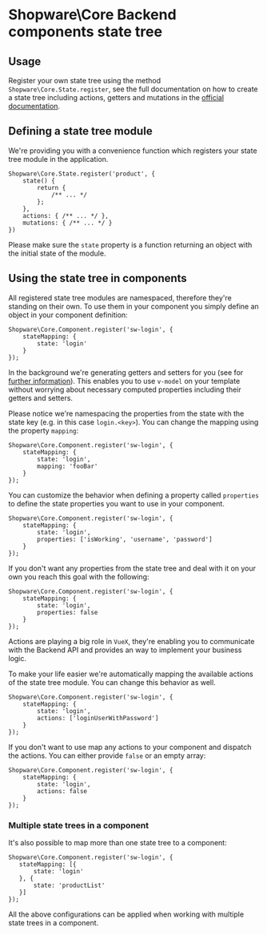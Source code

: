 # Shopware\Core Backend components state tree

## Usage
Register your own state tree using the method `Shopware\Core.State.register`, see the full documentation on how to create a state
tree including actions, getters and mutations in the [official documentation](https://vuex.vuejs.org/en/core-concepts.html).

## Defining a state tree module
We're providing you with a convenience function which registers your state tree module in the application.

```
Shopware\Core.State.register('product', {
    state() {
        return {
            /** ... */
        };
    },
    actions: { /** ... */ },
    mutations: { /** ... */ }
})
```

Please make sure the `state` property is a function returning an object with the initial state of the module.

## Using the state tree in components
All registered state tree modules are namespaced, therefore they're standing on their own. To use them in your component you
simply define an object in your component definition:

```
Shopware\Core.Component.register('sw-login', {
    stateMapping: {
        state: 'login'
    }
});
```

In the background we're generating getters and setters for you (see for [further information](https://vuex.vuejs.org/en/forms.html#two-way-computed-property)).
This enables you to use `v-model` on your template without worrying about necessary computed properties including their 
getters and setters.

Please notice we're namespacing the properties from the state with the state key (e.g. in this case `login.<key>`). You can
change the mapping using the property `mapping`:

```
Shopware\Core.Component.register('sw-login', {
    stateMapping: {
        state: 'login',
        mapping: 'fooBar'
    }
});
```

You can customize the behavior when defining a property called `properties` to define the state properties you want to use in 
your component.

```
Shopware\Core.Component.register('sw-login', {
    stateMapping: {
        state: 'login',
        properties: ['isWorking', 'username', 'password']
    }
});
```

If you don't want any properties from the state tree and deal with it on your own you reach this goal with the following:

```
Shopware\Core.Component.register('sw-login', {
    stateMapping: {
        state: 'login',
        properties: false
    }
});
```

Actions are playing a big role in `VueX`, they're enabling you to communicate with the Backend API and provides an way to
implement your business logic.

To make your life easier we're automatically mapping the available actions of the state tree module. You can change this
behavior as well.

```
Shopware\Core.Component.register('sw-login', {
    stateMapping: {
        state: 'login',
        actions: ['loginUserWithPassword']
    }
});
```

If you don't want to use map any actions to your component and dispatch the actions. You can either provide `false` or an 
empty array:

```
Shopware\Core.Component.register('sw-login', {
    stateMapping: {
        state: 'login',
        actions: false
    }
});
```

### Multiple state trees in a component
It's also possible to map more than one state tree to a component:

```
Shopware\Core.Component.register('sw-login', {
   stateMapping: [{
       state: 'login'
   }, {
       state: 'productList'
   }]
});
```

All the above configurations can be applied when working with multiple state trees in a component.